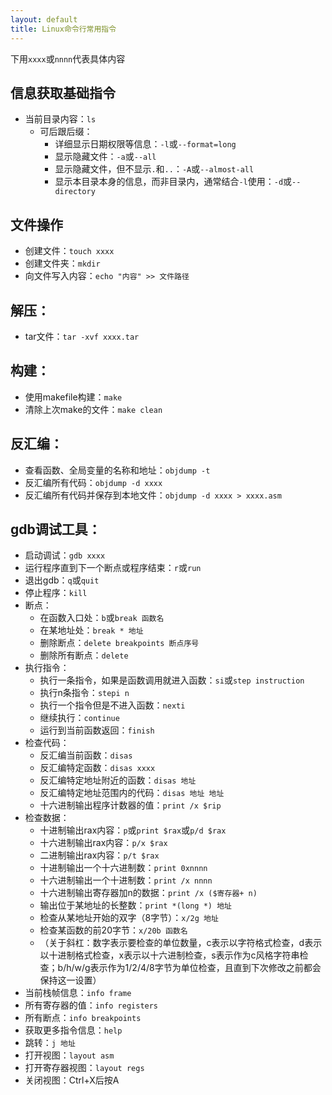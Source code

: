 ```yaml
---
layout: default
title: Linux命令行常用指令
---
```



下用`xxxx`或`nnnn`代表具体内容

## 信息获取基础指令

- 当前目录内容：`ls`
	- 可后跟后缀：
		- 详细显示日期权限等信息：`-l`或`--format=long`
		- 显示隐藏文件：`-a`或`--all`
		- 显示隐藏文件，但不显示`.`和`..`：`-A`或`--almost-all`
		- 显示本目录本身的信息，而非目录内，通常结合`-l`使用：`-d`或`--directory`

## 文件操作

- 创建文件：`touch xxxx`
- 创建文件夹：`mkdir`
- 向文件写入内容：`echo "内容" >> 文件路径`

## 解压：

- tar文件：`tar -xvf xxxx.tar`

## 构建：

- 使用makefile构建：`make`
- 清除上次make的文件：`make clean`

## 反汇编：

- 查看函数、全局变量的名称和地址：`objdump -t`
- 反汇编所有代码：`objdump -d xxxx`
- 反汇编所有代码并保存到本地文件：`objdump -d xxxx > xxxx.asm`

## gdb调试工具：

- 启动调试：`gdb xxxx`
- 运行程序直到下一个断点或程序结束：`r`或`run`
- 退出gdb：`q`或`quit`
- 停止程序：`kill`
- 断点：
	- 在函数入口处：`b`或`break 函数名`
	- 在某地址处：`break * 地址`
	- 删除断点：`delete breakpoints 断点序号`
	- 删除所有断点：`delete`
- 执行指令：
	- 执行一条指令，如果是函数调用就进入函数：`si`或`step instruction`
	- 执行n条指令：`stepi n`
	- 执行一个指令但是不进入函数：`nexti`
	- 继续执行：`continue`
	- 运行到当前函数返回：`finish`
- 检查代码：
	- 反汇编当前函数：`disas`
	- 反汇编特定函数：`disas xxxx`
	- 反汇编特定地址附近的函数：`disas 地址`
	- 反汇编特定地址范围内的代码：`disas 地址 地址`
	- 十六进制输出程序计数器的值：`print /x $rip`
- 检查数据：
	- 十进制输出rax内容：`p`或`print $rax`或`p/d $rax`
	- 十六进制输出rax内容：`p/x $rax`
	- 二进制输出rax内容：`p/t $rax`
	- 十进制输出一个十六进制数：`print 0xnnnn`
	- 十六进制输出一个十进制数：`print /x nnnn`
	- 十六进制输出寄存器加n的数据：`print /x ($寄存器+ n)`
	- 输出位于某地址的长整数：`print *(long *) 地址`
	- 检查从某地址开始的双字（8字节）：`x/2g 地址`
	- 检查某函数的前20字节：`x/20b 函数名`
	- （关于斜杠：数字表示要检查的单位数量，c表示以字符格式检查，d表示以十进制格式检查，x表示以十六进制检查，s表示作为c风格字符串检查；b/h/w/g表示作为1/2/4/8字节为单位检查，且直到下次修改之前都会保持这一设置）
- 当前栈帧信息：`info frame`
- 所有寄存器的值：`info registers`
- 所有断点：`info breakpoints`
- 获取更多指令信息：`help`
- 跳转：`j 地址`
- 打开视图：`layout asm`
- 打开寄存器视图：`layout regs`
- 关闭视图：Ctrl+X后按A